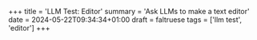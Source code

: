 +++
title = 'LLM Test: Editor'
summary = 'Ask LLMs to make a text editor'
date = 2024-05-22T09:34:34+01:00
draft = faltruese
tags = ['llm test', 'editor']
+++

